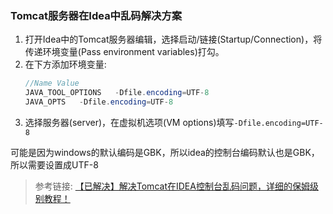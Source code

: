 ### Tomcat服务器在Idea中乱码解决方案

1. 打开Idea中的Tomcat服务器编辑，选择启动/链接(Startup/Connection)，将传递环境变量(Pass environment variables)打勾。
2. 在下方添加环境变量:
    ``` java
    //Name Value
    JAVA_TOOL_OPTIONS   -Dfile.encoding=UTF-8
    JAVA_OPTS   -Dfile.encoding=UTF-8
    ```
3. 选择服务器(server)，在虚拟机选项(VM options)填写`-Dfile.encoding=UTF-8`

可能是因为windows的默认编码是GBK，所以idea的控制台编码默认也是GBK，所以需要设置成UTF-8

> 参考链接: [【已解决】解决Tomcat在IDEA控制台乱码问题，详细的保姆级别教程！](https://blog.csdn.net/CNpeaceful/article/details/135679808)